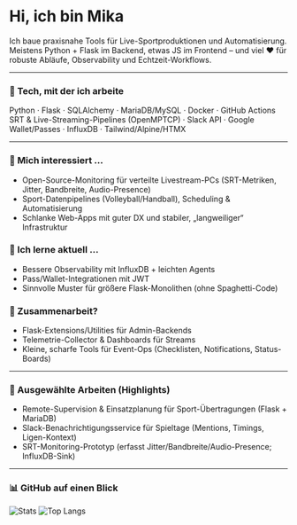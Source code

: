 # Hi, ich bin Mika

Ich baue praxisnahe Tools für Live-Sportproduktionen und Automatisierung.  
Meistens Python + Flask im Backend, etwas JS im Frontend – und viel ❤️ für robuste Abläufe, Observability und Echtzeit-Workflows.

---

### 🧰 Tech, mit der ich arbeite
Python · Flask · SQLAlchemy · MariaDB/MySQL · Docker · GitHub Actions  
SRT & Live-Streaming-Pipelines (OpenMPTCP) · Slack API · Google Wallet/Passes · InfluxDB · Tailwind/Alpine/HTMX

---

### 👀 Mich interessiert …
- Open-Source-Monitoring für verteilte Livestream-PCs (SRT-Metriken, Jitter, Bandbreite, Audio-Presence)
- Sport-Datenpipelines (Volleyball/Handball), Scheduling & Automatisierung
- Schlanke Web-Apps mit guter DX und stabiler, „langweiliger“ Infrastruktur

### 🌱 Ich lerne aktuell …
- Bessere Observability mit InfluxDB + leichten Agents
- Pass/Wallet-Integrationen mit JWT
- Sinnvolle Muster für größere Flask-Monolithen (ohne Spaghetti-Code)

### 💞️ Zusammenarbeit?
- Flask-Extensions/Utilities für Admin-Backends
- Telemetrie-Collector & Dashboards für Streams
- Kleine, scharfe Tools für Event-Ops (Checklisten, Notifications, Status-Boards)
---

### 🚀 Ausgewählte Arbeiten (Highlights)
- Remote-Supervision & Einsatzplanung für Sport-Übertragungen (Flask + MariaDB)
- Slack-Benachrichtigungsservice für Spieltage (Mentions, Timings, Ligen-Kontext)
- SRT-Monitoring-Prototyp (erfasst Jitter/Bandbreite/Audio-Presence; InfluxDB-Sink)

---

### 📊 GitHub auf einen Blick
![Stats](https://github-readme-stats.vercel.app/api?username=Hirates&show_icons=true&hide=issues,contribs&hide_title=true)
![Top Langs](https://github-readme-stats.vercel.app/api/top-langs/?username=Hirates&layout=compact)

<!--
Hirates/Hirates ist ein ✨ besonderes ✨ Repository, weil dessen README auf deinem Profil angezeigt wird.
-->
